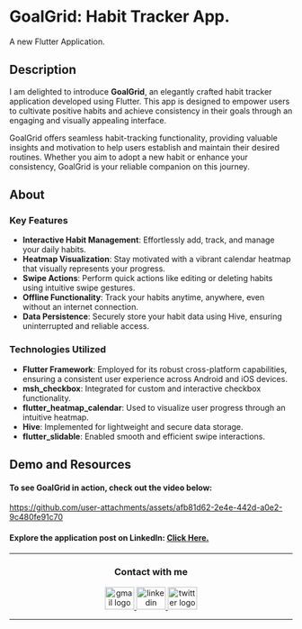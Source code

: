 # GoalGrid: Habit Tracker App.
A new Flutter Application.


## Description

I am delighted to introduce **GoalGrid**, an elegantly crafted habit tracker application developed using Flutter. This app is designed to empower users to cultivate positive habits and achieve consistency in their goals through an engaging and visually appealing interface.

GoalGrid offers seamless habit-tracking functionality, providing valuable insights and motivation to help users establish and maintain their desired routines. Whether you aim to adopt a new habit or enhance your consistency, GoalGrid is your reliable companion on this journey.


## About

### Key Features
- **Interactive Habit Management**: Effortlessly add, track, and manage your daily habits.
- **Heatmap Visualization**: Stay motivated with a vibrant calendar heatmap that visually represents your progress.
- **Swipe Actions**: Perform quick actions like editing or deleting habits using intuitive swipe gestures.
- **Offline Functionality**: Track your habits anytime, anywhere, even without an internet connection.
- **Data Persistence**: Securely store your habit data using Hive, ensuring uninterrupted and reliable access.

### Technologies Utilized
- **Flutter Framework**: Employed for its robust cross-platform capabilities, ensuring a consistent user experience across Android and iOS devices.
- **msh_checkbox**: Integrated for custom and interactive checkbox functionality.
- **flutter_heatmap_calendar**: Used to visualize user progress through an intuitive heatmap.
- **Hive**: Implemented for lightweight and secure data storage.
- **flutter_slidable**: Enabled smooth and efficient swipe interactions.



## Demo and Resources
#### To see **GoalGrid** in action, check out the video below:
https://github.com/user-attachments/assets/afb81d62-2e4e-442d-a0e2-9c480fe91c70


#### Explore the application post on LinkedIn: <a target="_blank" href="https://www.linkedin.com/posts/theahmedhany_dart-flutter-goalgrid-activity-7274711563687645187-AVAZ?utm_source=share&utm_medium=member_desktop"> Click Here. </a>

-----

<h3 align="center">
    Contact with me
</h3>

<div align="center">
  <a href="mailto:a7medhanyshokry@gmail.com" target="_blank">
    <img src="https://skillicons.dev/icons?i=gmail&theme=light" width="52" height="40" alt="gmail logo"/> 
  </a>
  <a href="https://www.linkedin.com/in/theahmedhany/" target="_blank">
    <img src="https://skillicons.dev/icons?i=linkedin&theme=dark" width="52" height="40" alt="linkedin logo"/>
  </a>
  <a href="https://x.com/theahmedhany" target="_blank">
    <img src="https://skillicons.dev/icons?i=twitter&theme=dark" width="52" height="40" alt="twitter logo"/>
  </a>
</div>

-----
